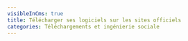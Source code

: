 ```yaml
---
visibleInCms: true
title: Télécharger ses logiciels sur les sites officiels
categories: Téléchargements et ingénierie sociale
---
```

